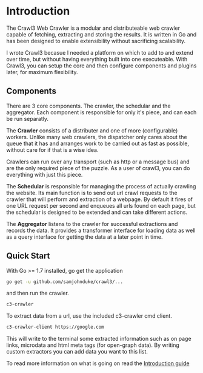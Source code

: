 # Introduction

The Crawl3 Web Crawler is a modular and distributeable web crawler capable of
fetching, extracting and storing the results. It is written in Go and has been
designed to enable extensibility without sacrificing scalability.

I wrote Crawl3 becasue I needed a platform on which to add to and extend over time,
but without having everything built into one executeable. With Crawl3, you can setup the
core and then configure components and plugins later, for maximum flexibility.

## Components

There are 3 core components. The crawler, the schedular and the aggregator. 
Each component is responsible for only it's piece, and can each be run separatly.

The __Crawler__ consists of a distributer and one of more (configurable) workers. Unlike
many web crawlers, the dispatcher only cares about the queue that it has and arranges
work to be carried out as fast as possible, without care for if that is a wise idea.

Crawlers can run over any transport (such as http or a message bus) and are the only
required piece of the puzzle. As a user of crawl3, you can do everything with just this
piece.

The __Schedular__ is responsible for managing the process of actually crawling the website.
Its main function is to send out url crawl requests to the crawler that will perform and extraction
of a webpage. By default it fires of one URL request per second and enqueues all urls found on each
page, but the schedular is designed to be extended and can take different actions.

The __Aggregator__ listens to the crawler for successful extractions and records the data. 
It provides a transformer interface for loading data as well as a query interface for getting
the data at a later point in time.

## Quick Start
With Go >= 1.7 installed, go get the application

```bash
go get -u github.com/samjohnduke/crawl3/...
```

and then run the crawler.

```bash
c3-crawler
```

To extract data from a url, use the included c3-crawler cmd client. 

```bash 
c3-crawler-client https://google.com
```

This will write to the terminal some extracted information such as on page links, microdata and 
html meta tags (for open-graph data). By writing custom extractors you can add data you want to this list.

To read more information on what is going on read the [Introduction guide](/crawler)